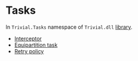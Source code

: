 # Tasks

In `Trivial.Tasks` namespace of `Trivial.dll` [library](../).

- [Interceptor](./interceptor)
- [Equipartition task](./equipartition)
- [Retry policy](./retry)
